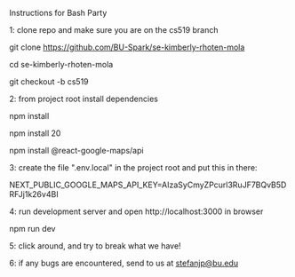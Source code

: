 Instructions for Bash Party

1: clone repo and make sure you are on the cs519 branch

git clone https://github.com/BU-Spark/se-kimberly-rhoten-mola

cd se-kimberly-rhoten-mola

git checkout -b cs519

2: from project root install dependencies

npm install

npm install 20

npm install @react-google-maps/api

3: create the file ".env.local" in the project root and put this in there:

NEXT_PUBLIC_GOOGLE_MAPS_API_KEY=AIzaSyCmyZPcurl3RuJF7BQvB5DRFJj1k26v4BI

4: run development server and open http://localhost:3000 in browser

npm run dev

5: click around, and try to break what we have!

6: if any bugs are encountered, send to us at stefanjp@bu.edu